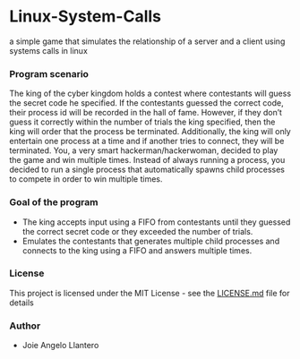 # Linux-System-Calls

a simple game that simulates the relationship of a server and a client using systems calls in linux

### Program scenario

The king of the cyber kingdom holds a contest where contestants will guess the secret code he specified. If the contestants guessed the correct code, their process id will be recorded in the hall of fame. However, if they don’t guess it correctly within the number of trials the king specified, then the king will order that the process be terminated. Additionally, the king will only entertain one process at a time and if another tries to connect, they will be terminated. You, a very smart hackerman/hackerwoman, decided to play the game and win multiple times. Instead of always running a process, you decided to run a single process that automatically spawns child processes to compete in order to win multiple times.

### Goal of the program

* The king accepts input using a FIFO from contestants until they guessed the correct secret code or they exceeded the number of trials.
* Emulates the contestants that generates multiple child processes and connects to the king using a FIFO and answers multiple times.

### License

This project is licensed under the MIT License - see the [LICENSE.md](LICENSE.md) file for details

### Author

* Joie Angelo Llantero
